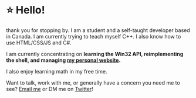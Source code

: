 # ⭐ Hello!

thank you for stopping by. I am a student and a self-taught developer based in Canada. I am currently trying to teach myself C++. I also know how to use HTML/CSS/JS and C#. 

I am currently concentrating on **learning the Win32 API, reimplementing the shell, and managing [my personal website](https://hci56.neocities.org).**

I also enjoy learning math in my free time.

Want to talk, work with me, or generally have a concern you need me to see? [Email me](mailto:programsym987@gmail.com) or DM me on [Twitter](https://x.com/56dev_)!
 

